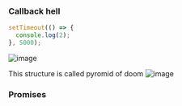 ### Callback hell
```js
setTimeout(() => {
  console.log(2);
}, 5000);
```
![image](https://github.com/user-attachments/assets/0dd410b4-8e83-4526-b61a-6dc3612bbcdb)

This structure is called pyromid of doom
![image](https://github.com/user-attachments/assets/bb120efc-9ef1-4c57-8dd9-89c43699dc7f)

### Promises

